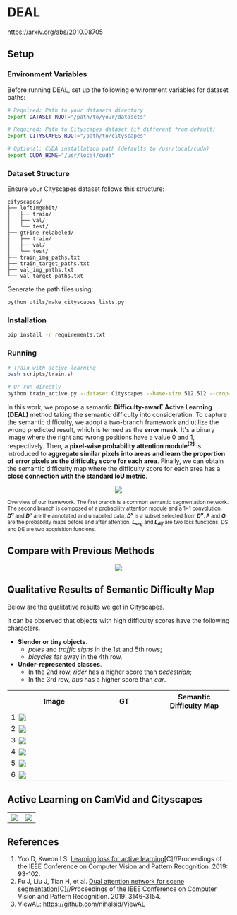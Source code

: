 # DEAL 

https://arxiv.org/abs/2010.08705

## Setup

### Environment Variables

Before running DEAL, set up the following environment variables for dataset paths:

```bash
# Required: Path to your datasets directory
export DATASET_ROOT="/path/to/your/datasets"

# Required: Path to Cityscapes dataset (if different from default)
export CITYSCAPES_ROOT="/path/to/cityscapes"

# Optional: CUDA installation path (defaults to /usr/local/cuda)
export CUDA_HOME="/usr/local/cuda"
```

### Dataset Structure

Ensure your Cityscapes dataset follows this structure:
```
cityscapes/
├── leftImg8bit/
│   ├── train/
│   ├── val/
│   └── test/
├── gtFine-relabeled/
│   ├── train/
│   ├── val/
│   └── test/
├── train_img_paths.txt
├── train_target_paths.txt
├── val_img_paths.txt
└── val_target_paths.txt
```

Generate the path files using:
```bash
python utils/make_cityscapes_lists.py
```

### Installation

```bash
pip install -r requirements.txt
```

### Running

```bash
# Train with active learning
bash scripts/train.sh

# Or run directly
python train_active.py --dataset Cityscapes --base-size 512,512 --crop-size 512,512 --epochs 5
```

In this work, we propose a semantic **Difficulty-awarE Active Learning (DEAL)** method taking the semantic difficulty into consideration.
To capture the semantic difficulty, we adopt a two-branch framework and utilize the wrong predicted result, which is termed as the **error mask**.
It's a binary image where the right and wrong positions have a value 0 and 1, respectively.
Then, a **pixel-wise probability attention module<sup>[2]</sup>** is introduced to **aggregate similar pixels into areas and learn the proportion of error pixels as the difficulty score for each area**. 
Finally, we can obtain the semantic difficulty map where the difficulty score for each area has a **close connection with the standard IoU metric**.

<p align="center">
<img src="web/framework.png">
</p>

<sub>
Overview of our framework.
The first branch is a common semantic segmentation network.
The second branch is composed of a probability attention module and a 1×1 convolution.
<i><b>D<sup>a</sup></b></i> and <i><b>D<sup>u</sup></b></i> are the annotated and unlabeled data, 
<i><b>D<sup>s</sup></b></i> is a subset selected from <i><b>D<sup>u</sup></b></i>.
<i><b>P</b></i> and <i><b>Q</b></i> are the probability maps before and after attention.
<i><b>L<sub>seg</sub></b></i> and <i><b>L<sub>dif</sub></b></i> are two loss functions. 
DS and DE are two acquisition funcions.
</sub>


## Compare with Previous Methods

<p align="center">
<img src="web/cmp.png">
</p>

## Qualitative Results of Semantic Difficulty Map

Below are the qualitative results we get in Cityscapes.

It can be observed that objects with high difficulty scores have the following characters.
- **Slender or tiny objects**.
  - *poles* and *traffic signs* in the 1st and 5th rows; 
  - *bicycles* far away in the 4th row.
- **Under-represented classes**. 
  - In the 2nd row, *rider* has a higher score than *pedestrian*; 
  - In the 3rd row, *bus* has a higher score than *car*.

<table>
	<tr>
	    <th></th>
        <th width="33.3%">Image</th>
        <th width="33.3%">GT</th>
        <th width="33%">Semantic Difficulty Map</th>
	</tr>
	<tr>
	    <td>1</td>
	    <td style="padding: 0" colspan="3"><img src="web/1.png"></td>
	</tr>
	<tr>
	    <td>2</td>
	    <td style="padding: 0" colspan="3"><img src="web/2.png"></td>
	</tr>
	<tr>
	    <td>3</td>
	    <td style="padding: 0" colspan="3"><img src="web/8.png"></td>
	</tr>
	<tr>
	    <td>4</td>
	    <td style="padding: 0" colspan="3"><img src="web/4.png"></td>
	</tr>
	<tr>
	    <td>5</td>
	    <td style="padding: 0" colspan="3"><img src="web/5.png"></td>
	</tr>
	<tr>
	    <td>6</td>
	    <td style="padding: 0" colspan="3"><img src="web/7.png"></td>
	</tr>
</table>

## Active Learning on CamVid and Cityscapes

<table>
    <tr style="border: 0px;">
    	<td style="border: 0px;"><img src="web/res_cam.png"></td>
    	<td style="border: 0px;"><img src="web/res_cit.png"></td>
    </tr>
</table>

## References

1. Yoo D, Kweon I S. [Learning loss for active learning](https://openaccess.thecvf.com/content_CVPR_2019/papers/Yoo_Learning_Loss_for_Active_Learning_CVPR_2019_paper.pdf)[C]//Proceedings of the IEEE Conference on Computer Vision and Pattern Recognition. 2019: 93-102.
2. Fu J, Liu J, Tian H, et al. [Dual attention network for scene segmentation](https://openaccess.thecvf.com/content_CVPR_2019/papers/Fu_Dual_Attention_Network_for_Scene_Segmentation_CVPR_2019_paper.pdf)[C]//Proceedings of the IEEE Conference on Computer Vision and Pattern Recognition. 2019: 3146-3154.
3. ViewAL: https://github.com/nihalsid/ViewAL
